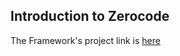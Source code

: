 ## Introduction to Zerocode

The Framework's project link is [here](https://github.com/authorjapps/zerocode)